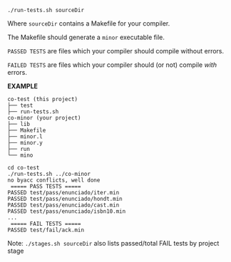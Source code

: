 `./run-tests.sh sourceDir`

Where `sourceDir` contains a Makefile for your compiler.

The Makefile should generate a `minor` executable file.

`PASSED TESTS` are files which your compiler should compile without errors.

`FAILED TESTS` are files which your compiler should (or not) compile _with_ errors. 

**EXAMPLE**

```
co-test (this project)
├── test
├── run-tests.sh
co-minor (your project)
├── lib
├── Makefile
├── minor.l
├── minor.y
├── run
└── mino
```

```
cd co-test
./run-tests.sh ../co-minor
no byacc conflicts, well done
 ===== PASS TESTS ===== 
PASSED test/pass/enunciado/iter.min
PASSED test/pass/enunciado/hondt.min
PASSED test/pass/enunciado/cast.min
PASSED test/pass/enunciado/isbn10.min
...
 ===== FAIL TESTS ===== 
PASSED test/fail/ack.min
```

Note: `./stages.sh sourceDir` also lists passed/total FAIL tests by project stage
